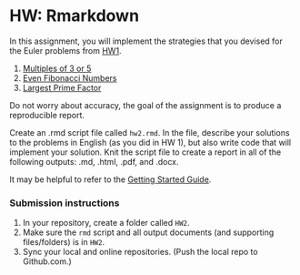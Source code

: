 HW: Rmarkdown
========

In this assignment, you will implement the strategies that you devised for the Euler problems from [HW1](https://github.com/UVADS/DS-2006/blob/main/assignments/hw1-euler-problems.md).

1. [Multiples of 3 or 5](https://projecteuler.net/problem=1)
1. [Even Fibonacci Numbers](https://projecteuler.net/problem=2)
1. [Largest Prime Factor](https://projecteuler.net/problem=3)

Do not worry about accuracy, the goal of the assignment is to produce a reproducible report.

Create an .rmd script file called `hw2.rmd`.  In the file, describe your solutions to the problems in English (as you did in HW 1), but also write code that will implement your solution.  Knit the script file to create a report in all of the following outputs: .md, .html, .pdf, and .docx.

It may be helpful to refer to the [Getting Started Guide](https://rmarkdown.rstudio.com/lesson-1.html).

### Submission instructions

1.  In your repository, create a folder called `HW2`. 
1.  Make sure the `rmd` script and all output documents (and supporting files/folders) is in `HW2`.
1.  Sync your local and online repositories.  (Push the local repo to Github.com.)